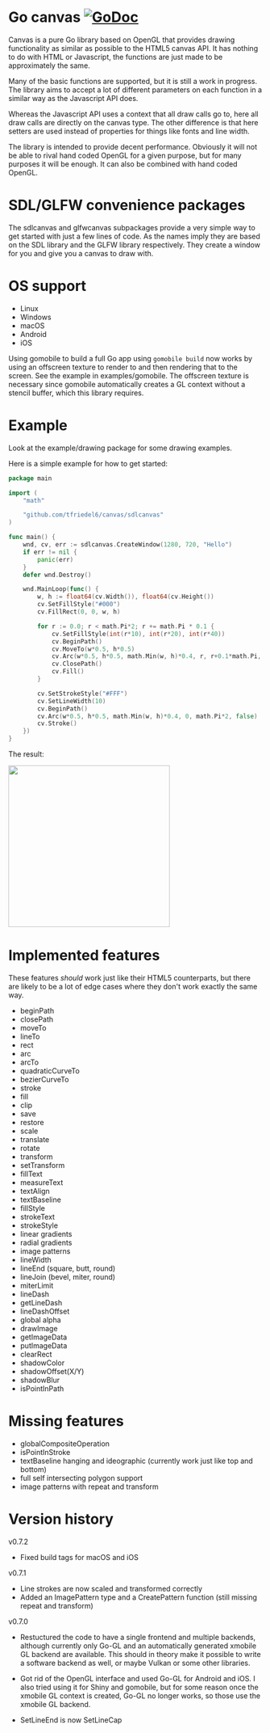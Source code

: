 # Go canvas [![GoDoc](https://godoc.org/github.com/tfriedel6/canvas?status.svg)](https://godoc.org/github.com/tfriedel6/canvas)

Canvas is a pure Go library based on OpenGL that provides drawing functionality as similar as possible to the HTML5 canvas API. It has nothing to do with HTML or Javascript, the functions are just made to be approximately the same.

Many of the basic functions are supported, but it is still a work in progress. The library aims to accept a lot of different parameters on each function in a similar way as the Javascript API does.

Whereas the Javascript API uses a context that all draw calls go to, here all draw calls are directly on the canvas type. The other difference is that here setters are used instead of properties for things like fonts and line width. 

The library is intended to provide decent performance. Obviously it will not be able to rival hand coded OpenGL for a given purpose, but for many purposes it will be enough. It can also be combined with hand coded OpenGL.

# SDL/GLFW convenience packages

The sdlcanvas and glfwcanvas subpackages provide a very simple way to get started with just a few lines of code. As the names imply they are based on the SDL library and the GLFW library respectively. They create a window for you and give you a canvas to draw with.

# OS support

- Linux
- Windows
- macOS
- Android
- iOS

Using gomobile to build a full Go app using ```gomobile build``` now works by using an offscreen texture to render to and then rendering that to the screen. See the example in examples/gomobile. The offscreen texture is necessary since gomobile automatically creates a GL context without a stencil buffer, which this library requires.

# Example

Look at the example/drawing package for some drawing examples. 

Here is a simple example for how to get started:

```go
package main

import (
	"math"

	"github.com/tfriedel6/canvas/sdlcanvas"
)

func main() {
	wnd, cv, err := sdlcanvas.CreateWindow(1280, 720, "Hello")
	if err != nil {
		panic(err)
	}
	defer wnd.Destroy()

	wnd.MainLoop(func() {
		w, h := float64(cv.Width()), float64(cv.Height())
		cv.SetFillStyle("#000")
		cv.FillRect(0, 0, w, h)

		for r := 0.0; r < math.Pi*2; r += math.Pi * 0.1 {
			cv.SetFillStyle(int(r*10), int(r*20), int(r*40))
			cv.BeginPath()
			cv.MoveTo(w*0.5, h*0.5)
			cv.Arc(w*0.5, h*0.5, math.Min(w, h)*0.4, r, r+0.1*math.Pi, false)
			cv.ClosePath()
			cv.Fill()
		}

		cv.SetStrokeStyle("#FFF")
		cv.SetLineWidth(10)
		cv.BeginPath()
		cv.Arc(w*0.5, h*0.5, math.Min(w, h)*0.4, 0, math.Pi*2, false)
		cv.Stroke()
	})
}
```

The result:

<img src="https://i.imgur.com/Nz8cT4M.png" width="320">

# Implemented features

These features *should* work just like their HTML5 counterparts, but there are likely to be a lot of edge cases where they don't work exactly the same way.

- beginPath
- closePath
- moveTo
- lineTo
- rect
- arc
- arcTo
- quadraticCurveTo
- bezierCurveTo
- stroke
- fill
- clip
- save
- restore
- scale
- translate
- rotate
- transform
- setTransform
- fillText
- measureText
- textAlign
- textBaseline
- fillStyle
- strokeText
- strokeStyle
- linear gradients
- radial gradients
- image patterns
- lineWidth
- lineEnd (square, butt, round)
- lineJoin (bevel, miter, round)
- miterLimit
- lineDash
- getLineDash
- lineDashOffset
- global alpha
- drawImage
- getImageData
- putImageData
- clearRect
- shadowColor
- shadowOffset(X/Y)
- shadowBlur
- isPointInPath

# Missing features

- globalCompositeOperation
- isPointInStroke
- textBaseline hanging and ideographic (currently work just like top and bottom)
- full self intersecting polygon support
- image patterns with repeat and transform

# Version history

v0.7.2

- Fixed build tags for macOS and iOS

v0.7.1

- Line strokes are now scaled and transformed correctly
- Added an ImagePattern type and a CreatePattern function (still missing repeat and transform)

v0.7.0

- Restuctured the code to have a single frontend and multiple backends, although currently only Go-GL and an automatically generated xmobile GL backend are available. This should in theory make it possible to write a software backend as well, or maybe Vulkan or some other libraries.

- Got rid of the OpenGL interface and used Go-GL for Android and iOS. I also tried using it for Shiny and gomobile, but for some reason once the xmobile GL context is created, Go-GL no longer works, so those use the xmobile GL backend.

- SetLineEnd is now SetLineCap
